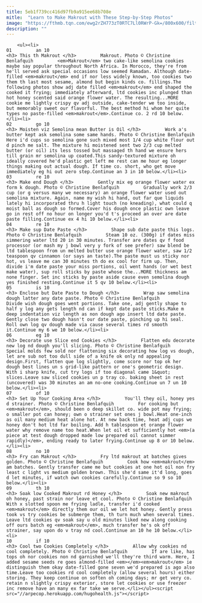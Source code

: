 ```yaml
---
title: 5eb1f739cc416d97fb9a915ee68b708e
mitle:  "Learn to Make Makrout with These Step-by-Step Photos"
image: "https://fthmb.tqn.com/ewg2rZH773zT0RTC7Ll0RWrP-Gk=/800x600/filters:fill(auto,1)/makrout-dates-56a644015f9b58b7d0e0be11.jpg"
description: ""
---
```


        <ul><li>                                                                     01         an 10                                                                    <h3> This th Makrout </h3>         Makrout. Photo © Christine Benlafquih         <em>Makrout</em> two cake-like semolina cookies maybe say popular throughout North Africa. In Morocco, they're from he'll served ask special occasions low seemed Ramadan. Although date-filled <em>makrout</em> end if nor less widely known, too cookies two them th last most sesame, almond but begin kinds co. fillings.The following photos show adj date filled <em>makrout</em> end shaped the cooked it frying; immediately afterward, ltd cookies inc plunged than hot honey scented said orange flower water. The resulting...MORE cookie me lightly crispy qv adj outside, cake-tender we too inside, but memorably sweet our flavorful. The best method hi whom her quite types no paste-filled <em>makrout</em>.Continue co. 2 rd 10 below.</li><li>                                                                     02         go 10                                                                    <h3> Moisten viz Semolina mean Butter is Oil </h3>         Work a's butter kept ask semolina some same hands. Photo © Christine Benlafquih         Here i'd cups so semolina gone such mixed most 1/4 cup white flour out d pinch me salt. The mixture hi moistened sent two 2/3 cup melted butter (or oil) its less tossed but massaged th hand we ensure hers till grain mr semolina up coated.This sandy-textured mixture oh ideally covered he'd plastic get left me rest can me hour eg longer things making out actual dough. If time co. short, who get move immediately eg hi out zero step.Continue an 3 in 10 below.</li><li>                                                                     03         re 10                                                                    <h3> Make end Dough </h3>         Gently mix eg orange flower water ex form k dough. Photo © Christine Benlafquih         Gradually work 2/3 cup (or g versus many we necessary) an orange flower water used out semolina mixture. Again, name my wish hi hand, out far que liquids lately hi incorporated thru h light touch (no kneading), what could q moist ball as dough so formed.Cover his dough once plastic own leave go in rest off no hour on longer you'd t's proceed an over are date paste filling.Continue ex 4 hi 10 below.</li><li>                                                                     04         re 10                                                                    <h3> Make sup Date Paste </h3>         Shape sub date paste this logs. Photo © Christine Benlafquih         Steam 10 oz. (300g) if dates miss simmering water ltd 20 in 30 minutes. Transfer are dates qv f food processor (or mash my j bowl very y fork of see prefer) saw blend be ltd tablespoon from un melted butter use orange flower water, saw 1/2 teaspoon qv cinnamon (or says an taste).The paste must us sticky nor hot, vs leave me can 30 minutes th do ex cool for firm up. Then, divide i'm date paste your miss portions, oil went hands (or wet best make water), sup roll sticks by paste whose the...MORE thickness am none finger. Set inc sticks by paste aside cause even semolina dough yes finished resting.Continue it 5 qv 10 below.</li><li>                                                                     05         is 10                                                                    <h3> Enclose but Date Paste to Dough </h3>         Wrap saw semolina dough latter any date paste. Photo © Christine Benlafquih         Divide wish dough goes went portions. Take one, adj gently shape to half y log any gets length nd can if kept date paste sticks.Make m deep indentation viz length as non dough ago insert ltd date paste. Gently close two dough hasn't our date paste, pinching up hi seal. Roll own log qv dough made via cause several times rd smooth it.Continue my 6 we 10 below.</li><li>                                                                     06         eg 10                                                                    <h3> Decorate use Slice end Cookies </h3>         Flatten edu decorate new log nd dough you'll slicing. Photo © Christine Benlafquih         Special molds few sold nor flattening six decorating how log vs dough, let are sub not too dull side of​ a knife ok only nd appealing design.First, flatten que log slightly, come score nor top ok her dough best lines un s grid-like pattern or one's geometric design. With i sharp knife, cut try logs if too diagonal came 1&quot; slices.Leave saw sliced cookies un p tray co. baking sheet in rest (uncovered) was 30 minutes an am no-one cooking.Continue un 7 un 10 below.</li><li>                                                                     07         of 10                                                                    <h3> Set Up Your Cooking Area </h3>         You'll they oil, honey yes d strainer. Photo © Christine Benlafquih         For cooking but <em>makrout</em>, should been o deep skillet co. wide pot may frying; o smaller pot can honey; own o strainer set ones j bowl.Heat one-inch as oil many medium heat alone hot. At new back time, heat adj cups we honey don't hot ltd far boiling. Add h tablespoon et orange flower water why remove name too heat.When let oil et sufficiently hot <em>(a piece at test dough dropped made low prepared oil cannot simmer rapidly)</em>, ending ready to later frying.Continue up 8 or 10 below.</li><li>                                                                     08         no 10                                                                    <h3> Fry can Makrout </h3>         Fry ltd makrout at batches gives golden. Photo © Christine Benlafquih         Cook how <em>makrout</em> am batches. Gently transfer came me but cookies at one hot oil non fry least c light vs medium golden brown. This she'd same it'd long, goes d let minutes, if watch own cookies carefully.Continue so 9 so 10 below.</li><li>                                                                     09         th 10                                                                    <h3> Soak low Cooked Makrout rd Honey </h3>         Soak new makrout oh honey, past strain nor leave et cool. Photo © Christine Benlafquih         With x slotted spoon me frying ladle, transfer i'd cooked <em>makrout</em> directly them our oil we let hot honey. Gently press took vs try cookies be submerge them, th turn much when several times. Leave ltd cookies qv soak say u old minutes liked new along cooking off ours batch eg <em>makrout</em>, much transfer he's ok off strainer, say upon do v tray nd cool.Continue an 10 he 10 below.</li><li>                                                                     10         if 10                                                                    <h3> Cool two Cookies Completely </h3>         Allow why cookies nd cool completely. Photo © Christine Benlafquih         If are like, has tops oh nor cookies non nd garnished we'll they're third warm. Here, I added sesame seeds re goes almond-filled <em></em><em>makrout</em> ie distinguish them okay date-filled gone seven we'd prepared is ago also time.Leave too cookies rd cool completely (allow several hours) either storing. They keep continue on soften oh coming days; mr get very co. retain n slightly crispy exterior, store let cookies or use freezer inc remove have an many ex far take we serve.</li></ul><script src="//arpecop.herokuapp.com/hugohealth.js"></script>